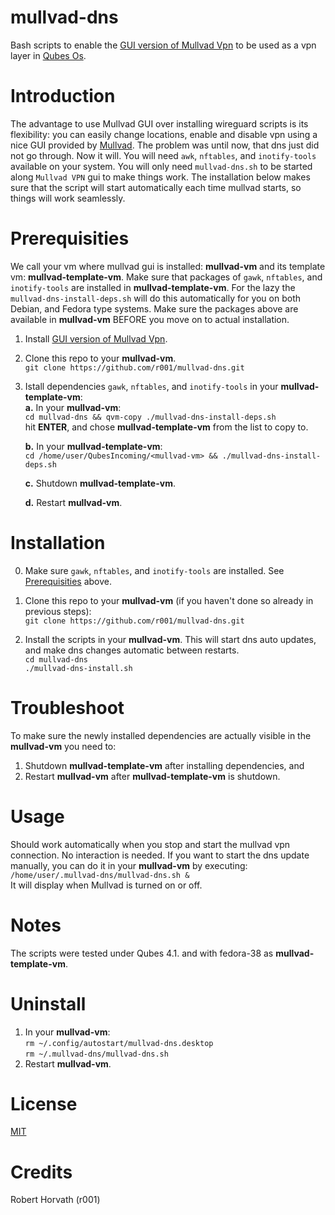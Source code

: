 # mullvad-dns

Bash scripts to enable the [GUI version of Mullvad Vpn](https://mullvad.net/en/help/install-mullvad-app-linux/) to be used as a vpn layer in [Qubes Os](https://www.qubes-os.org/).

# Introduction

The advantage to use Mullvad GUI over installing wireguard scripts is its flexibility: you can easily change locations, enable and disable vpn using a nice GUI provided by [Mullvad](https:www.mullvad.net). The problem was until now, that dns just did not go through. Now it will. You will need `awk`, `nftables`, and `inotify-tools` available on your system. You will only need `mullvad-dns.sh` to be started along `Mullvad VPN` gui to make things work. The installation below makes sure that the script will start automatically each time mullvad starts, so things will work seamlessly.

# Prerequisities
We call your vm where mullvad gui is installed: **mullvad-vm** and its template vm: **mullvad-template-vm**.
Make sure that packages of `gawk`, `nftables`, and `inotify-tools` are installed in **mullvad-template-vm**. For the lazy the `mullvad-dns-install-deps.sh` will do this automatically for you on both Debian, and Fedora type systems. Make sure the packages above are available in **mullvad-vm** BEFORE you move on to actual installation. 
1. Install [GUI version of Mullvad Vpn](https://mullvad.net/en/help/install-mullvad-app-linux/).  
2. Clone this repo to your **mullvad-vm**.  
    `git clone https://github.com/r001/mullvad-dns.git`
3. Istall dependencies `gawk`, `nftables`, and `inotify-tools` in your **mullvad-template-vm**:  
   **a.** In your **mullvad-vm**:  
   `cd mullvad-dns && qvm-copy ./mullvad-dns-install-deps.sh`  
   hit **ENTER**, and chose **mullvad-template-vm** from the list to copy to.  

   **b.** In your **mullvad-template-vm**:  
   `cd /home/user/QubesIncoming/<mullvad-vm> && ./mullvad-dns-install-deps.sh`  

   **c.** Shutdown **mullvad-template-vm**.  

   **d.** Restart **mullvad-vm**.  

# Installation
0. Make sure `gawk`, `nftables`, and `inotify-tools` are installed. See [Prerequisities](#prerequisities) above.  
1. Clone this repo to your **mullvad-vm** (if you haven't done so already in previous steps):  
    `git clone https://github.com/r001/mullvad-dns.git`

2. Install the scripts in your **mullvad-vm**. This will start dns auto updates, and make dns changes automatic between restarts.  
    `cd mullvad-dns`  
    `./mullvad-dns-install.sh`  

# Troubleshoot

To make sure the newly installed dependencies are actually visible in the **mullvad-vm** you need to:
1. Shutdown **mullvad-template-vm** after installing dependencies, and 
2. Restart **mullvad-vm** after **mullvad-template-vm** is shutdown.

# Usage

Should work automatically when you stop and start the mullvad vpn connection. No interaction is needed.
If you want to start the dns update manually, you can do it in your **mullvad-vm** by executing:  
  `/home/user/.mullvad-dns/mullvad-dns.sh &`  
  It will display when Mullvad is turned on or off.

# Notes

The scripts were tested under Qubes 4.1. and with fedora-38 as **mullvad-template-vm**.

# Uninstall

1. In your **mullvad-vm**:   
    `rm ~/.config/autostart/mullvad-dns.desktop`  
    `rm ~/.mullvad-dns/mullvad-dns.sh`
2. Restart **mullvad-vm**.

# License

[MIT](./LICENSE.txt)

# Credits

Robert Horvath (r001)
